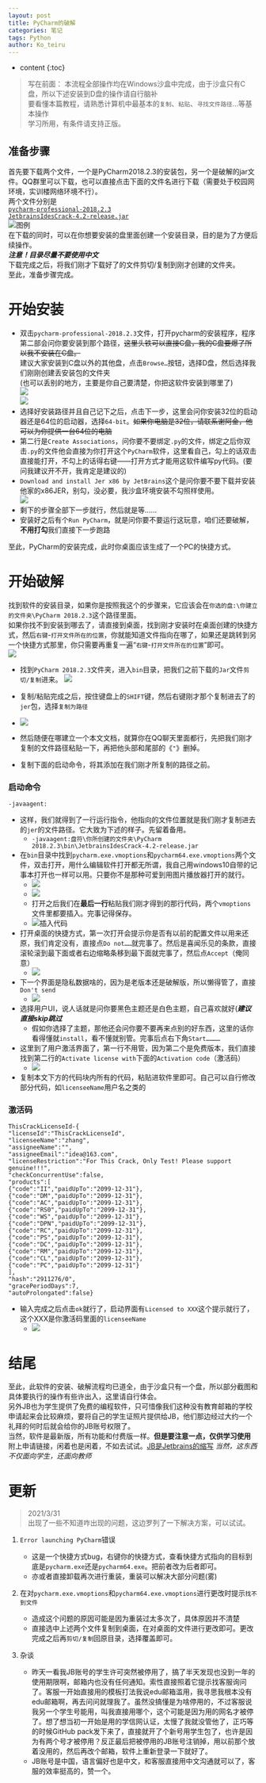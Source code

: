 ```yaml
---
layout: post  
title: PyCharm的破解
categories: 笔记
tags: Python
author: Ko_teiru
---
```



* content
{:toc}


> 写在前面：
本流程全部操作均在Windows沙盒中完成，由于沙盒只有C盘，所以下述安装到D盘的操作请自行脑补  
要看懂本篇教程，请熟悉计算机中最基本的`复制`、`粘贴`、`寻找文件路径`…等基本操作  
学习所用，有条件请支持正版。  









## 准备步骤

首先要下载两个文件，一个是PyCharm2018.2.3的安装包，另一个是破解的jar文件。QQ群里可以下载，也可以直接点击下面的文件名进行下载（需要处于校园网环境，实训楼网络环境不行）。  
两个文件分别是  
[`pycharm-professional-2018.2.3`](http://10.109.161.134:8181/index.php?share/file&user=1&sid=dxhrCUY7)  
[`JetbrainsIdesCrack-4.2-release.jar`](http://10.109.161.134:8181/index.php?share/file&user=1&sid=Qd4W2jr5)  
![图例](https://cdn.jsdelivr.net/gh/Small-tailqwq/img/2021-03/0326%20(1).png)  
在下载的同时，可以在你想要安装的盘里面创建一个安装目录，目的是为了方便后续操作。  
***注意！目录尽量不要使用中文***  
下载完成之后，将我们刚才下载好了的文件剪切/复制到刚才创建的文件夹。  
至此，准备步骤完成。  

# 开始安装  
- 双击`pycharm-professional-2018.2.3`文件，打开pycharm的安装程序，程序第二部会问你要安装到那个路径，~~这里头铁可以直接C盘，我的C盘要爆了所以我不安装在C盘。~~  
建议大家安装到C盘以外的其他盘，点击`Browse…`按钮，选择D盘，然后选择我们刚刚创建丢安装包的文件夹  
(也可以丢别的地方，主要是你自己要清楚，你把这软件安装到哪里了)  
![](https://cdn.jsdelivr.net/gh/Small-tailqwq/img/2021-03/0326%20(2).png)  
![](https://cdn.jsdelivr.net/gh/Small-tailqwq/img/2021-03/0326%20(3).png)  
- 选择好安装路径并且自己记下之后，点击下一步，这里会问你安装32位的启动器还是64位的启动器，选择`64-bit`。~~如果你电脑是32位，请联系谢阿金，他可以为你提供一台64位的电脑~~  
- 第二行是`Create Associations`，问你要不要绑定`.py`的文件，绑定之后你双击`.py`的文件他会直接为你打开这个`PyCharm`软件，这里看自己，勾上的话双击直接能打开，不勾上的话得右键——打开方式才能用这软件编写py代码。(要问我建议开不开，我肯定是建议的)  
- `Download and install Jer x86 by JetBrains`这个是问你要不要下载并安装他家的x86JER，别勾，没必要，我沙盒环境安装不勾照样使用。  
![](https://cdn.jsdelivr.net/gh/Small-tailqwq/img/2021-03/0326%20(4).png)
- 剩下的步骤全部下一步就行，然后就是等……
- 安装好之后有个`Run PyCharm`，就是问你要不要运行这玩意，咱们还要破解，**不用打勾**我们直接下一步跑路  

至此，PyCharm的安装完成，此时你桌面应该生成了一个PC的快捷方式。  

# 开始破解  
找到软件的安装目录，如果你是按照我这个的步骤来，它应该会在`你选的盘:\你建立的文件夹\PyCharm 2018.2.3`这个路径里面。  
如果你找不到安装到哪去了，请直接到桌面，找到刚才安装时在桌面创建的快捷方式，然后`右键`-`打开文件所在的位置`，你就能知道文件指向在哪了，如果还是跳转到另一个快捷方式那里，你只需要再重复一遍“`右键`-`打开文件所在的位置`”即可。  
![](https://cdn.jsdelivr.net/gh/Small-tailqwq/img/2021-03/0326%20(7).png)  

- 找到`PyCharm 2018.2.3`文件夹，进入`bin`目录，把我们之前下载的`Jar`文件`剪切/复制`进来。
![](https://cdn.jsdelivr.net/gh/Small-tailqwq/img/2021-03/0326%20(8).png)

- 复制/粘贴完成之后，按住键盘上的`SHIFT`键，然后右键刚才那个复制进去了的`jer`包，选择`复制为路径`
- ![](https://cdn.jsdelivr.net/gh/Small-tailqwq/img/2021-03/0326%20(9).png)
- 然后随便在哪建立一个本文文档，就算你在QQ聊天里面都行，先把我们刚才复制的文件路径粘贴一下，再把他头部和尾部的《`"`》删掉。
- 复制下面的启动命令，将其添加在我们刚才所复制的路径之前。

### 启动命令  

```
-javaagent:
```

- 这样，我们就得到了一行运行指令，他指向的文件位置就是我们刚才复制进去的`jer`的文件路径。它大致为下述的样子。先留着备用。  
    - `-javaagent:盘符\你所创建的文件夹\PyCharm 2018.2.3\bin\JetbrainsIdesCrack-4.2-release.jar`
- 在`bin`目录中找到`pycharm.exe.vmoptions`和`pycharm64.exe.vmoptions`两个文件，双击打开，用什么编辑软件打开都无所谓，我自己用windows10自带的记事本打开也一样可以用。只要你不是那种可爱到用图片播放器打开的就行。  
    - ![](https://cdn.jsdelivr.net/gh/Small-tailqwq/img/2021-03/0326%20(10).png)
    - ![](https://cdn.jsdelivr.net/gh/Small-tailqwq/img/2021-03/0326%20(11).png)
    - 打开之后我们在**最后一行**粘贴我们刚才得到的那行代码，两个`vmoptions`文件里都要插入。完事记得保存。 
    - ![插入代码](https://cdn.jsdelivr.net/gh/Small-tailqwq/img/2021-03/0326%20(18).png) 
- 打开桌面的快捷方式，第一次打开会提示你是否有以前的配置文件以用来还原，我们肯定没有，直接点`Do not……`就完事了。然后是喜闻乐见的条款，直接滚轮滚到最下面或者右边缩略条移到最下面就完事了，然后点`Accept`（俺同意）  
    - ![](https://cdn.jsdelivr.net/gh/Small-tailqwq/img/2021-03/0326%20(12).png)
- 下一个界面是隐私数据啥的，因为是老版本还是破解版，所以懒得管了，直接`Don't send`  
    - ![](https://cdn.jsdelivr.net/gh/Small-tailqwq/img/2021-03/0326%20(13).png)
- 选择用户UI，说人话就是问你要黑色主题还是白色主题，自己喜欢就好(***建议直接skip跳过***  
    - 假如你选择了主题，那他还会问你要不要再来点别的好东西，这里的话你看得懂就`install`，看不懂就别管。完事后点右下角`Start…………`  
- 这里到了用户激活界面了，第一行不用管，因为第二个是免费版本，我们直接找到第二行的`Activate license with`下面的`Activation code`（激活码）  
    - ![](https://cdn.jsdelivr.net/gh/Small-tailqwq/img/2021-03/0326%20(15).png)
- 复制本文下方的代码块内所有的代码，粘贴进软件里即可。自己可以自行修改部分代码，如`licenseeName`用户名之类的  

### 激活码  

```
ThisCrackLicenseId-{
"licenseId":"ThisCrackLicenseId",
"licenseeName":"zhang",
"assigneeName":"",
"assigneeEmail":"idea@163.com",
"licenseRestriction":"For This Crack, Only Test! Please support genuine!!!",
"checkConcurrentUse":false,
"products":[
{"code":"II","paidUpTo":"2099-12-31"},
{"code":"DM","paidUpTo":"2099-12-31"},
{"code":"AC","paidUpTo":"2099-12-31"},
{"code":"RS0","paidUpTo":"2099-12-31"},
{"code":"WS","paidUpTo":"2099-12-31"},
{"code":"DPN","paidUpTo":"2099-12-31"},
{"code":"RC","paidUpTo":"2099-12-31"},
{"code":"PS","paidUpTo":"2099-12-31"},
{"code":"DC","paidUpTo":"2099-12-31"},
{"code":"RM","paidUpTo":"2099-12-31"},
{"code":"CL","paidUpTo":"2099-12-31"},
{"code":"PC","paidUpTo":"2099-12-31"}
],
"hash":"2911276/0",
"gracePeriodDays":7,
"autoProlongated":false}
```
- 输入完成之后点击`ok`就行了，启动界面有`Licensed to XXX`这个提示就行了，这个XXX是你激活码里面的`licenseeName`  
    - ![](https://cdn.jsdelivr.net/gh/Small-tailqwq/img/2021-03/0326%20(16).png)  


# 结尾  
至此，此软件的安装、破解流程均已道全，由于沙盒只有一个盘，所以部分截图和具体要执行的操作有些许出入，这里请自行体会。  
另外JB也为学生提供了免费的编程软件，只可惜像我们这种没有教育邮箱的学校申请起来会比较麻烦，要将自己的学生证照片提供给JB，他们那边经过大约一个礼拜的何时后就会给你的JB账号权限了。  
当然，软件是最新版，所有功能和付费版一样。**但是要注意一点，仅供学习使用**  
附上申请链接，闲着也是闲着，不如去试试。[JB是Jetbrains的缩写](https://www.jetbrains.com/zh-cn/community/education/#students) *当然，这东西不仅面向学生，还面向教师*  

# 更新  

> 2021/3/31  
出现了一些不知道咋出现的问题，这边罗列了一下解决方案，可以试试。  


1. `Error launching PyCharm`错误  
    - 这是一个快捷方式bug，右键你的快捷方式，查看快捷方式指向的目标到底是`pycharm.exe`还是`pycharm64.exe`。把前者改为后者即可。  
    - 亦或者直接卸载再次进行重装，重装可以解决大部分问题(雾)  


2. 在对`pycharm.exe.vmoptions`和`pycharm64.exe.vmoptions`进行更改时提示`找不到文件`  
    - 造成这个问题的原因可能是因为重装过太多次了，具体原因并不清楚  
    - 直接选中上述两个文件复制到桌面，在对桌面的文件进行更改即可。更改完成之后再`剪切/复制`回原目录，选择覆盖即可。

3. 杂谈  
    - 昨天一看我JB账号的学生许可突然被停用了，搞了半天发现也没到一年的使用期限啊，邮箱内也没有任何通知。索性直接照着它提示找客服询问了。客服一开始直接用的模板打法我说edu邮箱滥用，我寻思我根本没有edu邮箱啊，再去问问就理我了。虽然没搞懂是为啥停用的，不过客服说我另一个学生号能用，叫我直接用哪个，这个可能是因为用的网名才被停了。想了想当初一开始是用的学信网认证，太慢了我就没管他了，正巧等的时候GitHub pack发下来了，直接就开了个新号用学生包了，也许是因为有两个号才被停用？反正最后把被停用的JB账号注销掉，用以前那个放着没用的，然后再改个邮箱，软件上重新登录一下就好了。  
    - JB账号是中国，语言偏好也是中文，和客服直接用中文沟通就可以了，客服的效率挺高的，赞一个。  
